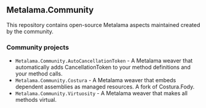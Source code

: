 ## Metalama.Community

This repository contains open-source Metalama aspects maintained created by the community.

### Community projects

* `Metalama.Community.AutoCancellationToken` - A Metalama weaver that automatically adds CancellationToken to your method definitions and your method calls.
* `Metalama.Community.Costura` - A Metalama weaver that embeds dependent assemblies as managed resources. A fork of Costura.Fody.
* `Metalama.Community.Virtuosity` - A Metalama weaver that makes all methods virtual.
